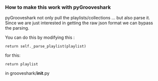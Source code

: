 ### How to make this work with pyGrooveshark

pyGrooveshark not only pull the playlists/collections ... but also parse it. Since we are just interested in getting the raw json format we can bypass the parsing.

You can do this by modifying this : 

    return self._parse_playlist(playlist)
    
for this: 

    return playlist
    
in grooveshark/__init__.py
